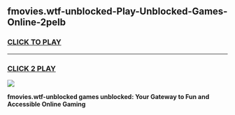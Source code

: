 
## fmovies.wtf-unblocked-Play-Unblocked-Games-Online-2pelb
<h3>
<a href="https://premium76.site?title=fmovies.wtf-unblocked&ref=25A">CLICK TO PLAY</a></h3>
<hr>

<h3>
<a href="https://premium76.site?title=fmovies.wtf-unblocked&ref=25A">CLICK 2 PLAY</a>
  
</h3>

<a href="https://premium76.site?title=fmovies.wtf-unblocked&ref=25A"><img src="https://clearcache.store/games.png"></a>


**fmovies.wtf-unblocked games unblocked: Your Gateway to Fun and Accessible Online Gaming**
